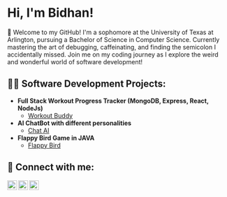 <h1>Hi, I'm Bidhan! </h1>

👾 Welcome to my GitHub! I'm a sophomore at the University of Texas at Arlington, pursuing a Bachelor of Science in Computer Science. Currently mastering the art of debugging, caffeinating, and finding the semicolon I accidentally missed. Join me on my coding journey as I explore the weird and wonderful world of software development!

<h2>👨‍💻 Software Development Projects:</h2>

- <b>Full Stack Workout Progress Tracker (MongoDB, Express, React, NodeJs)</b>
  - [Workout Buddy](https://github.com/bidhankhadka11/Workout-Buddy)
- <b>AI ChatBot with different personalities</b>
  - [Chat AI](https://github.com/bidhankhadka11/AI-Chatbot)
- <b>Flappy Bird Game in JAVA</b>
  - [Flappy Bird](https://github.com/bidhankhadka11/Flappy-Bird-on-java)


<h2> 🤳 Connect with me:</h2>

[<img align="left" alt="BidhanKhadka | Twitter" width="22px" src="https://cdn.jsdelivr.net/npm/simple-icons@v3/icons/twitter.svg" />][twitter]
[<img align="left" alt="BidhanKhadka | LinkedIn" width="22px" src="https://cdn.jsdelivr.net/npm/simple-icons@v3/icons/linkedin.svg" />][linkedin]
[<img align="left" alt="BidhanKhadka | Instagram" width="22px" src="https://cdn.jsdelivr.net/npm/simple-icons@v3/icons/instagram.svg" />][instagram]

[twitter]: https://x.com/bidhan___
[instagram]: https://www.instagram.com/bidhann__/
[linkedin]: https://www.linkedin.com/in/bidhan-khadka-3a966a170/
